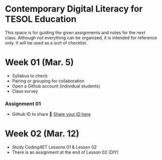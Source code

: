 # Contemporary Digital Literacy for TESOL Education

This space is for guiding the given assignments and notes for the next class. Although not everything can be organized, it is intended for reference only. It will be used as a sort of checklist.

# Week 01 (Mar. 5)
+ Syllabus to check
+ Pairing or grouping for collaboration
+ Open a Github account (individual students) 
+ Class survey

### Assignment 01
+ Github ID to share 📌 [Share your ID here](https://docs.google.com/spreadsheets/d/11TMSMm_0xzBc5lYAJx9oDwwrgeeAqKR1CEULl-eR6w0/edit?usp=sharing)

# Week 02 (Mar. 12)
+ Study Coding4ET Lessons 01 & Lesson 02
+ There is an assignment at the end of Lesson 02 (DIY)
